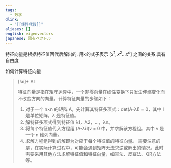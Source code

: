 ```yaml
---
tags:
  - 数学
dlink:
  - "[[线性代数]]"
aliases: []
english: eigenvectors
japanese: 固有ベクトル
---
```

特征向量是根据特征值回代后解出的, 用k的式子表示 $[x^1,x^2\dots x^n]$ 之间的关系,具有自由度

如何计算特征向量
> [!ai]+ AI
>
> 特征向量是指在矩阵运算中，一个非零向量在线性变换下只发生伸缩变化而不改变方向的向量。计算特征向量的步骤如下：
> 1. 对于一个 n×n 的矩阵 A，先计算其特征多项式：det(A-λI) = 0，其中 I 是单位矩阵，λ 是特征值。
> 2. 解特征多项式得到特征值 λ1，λ2，…，λn。
> 3. 将每个特征值代入方程组 (A-λiI)v = 0 中，并求解该方程组。其中 v 是一个 n 维列向量。
> 4. 求解方程组得到的解即为对应于每个特征值的特征向量。
> 需要注意的是，在实际计算过程中，可能会遇到矩阵无法求逆或解出的情况。此时需要采用其他方法求解特征值和特征向量，如幂法、反幂法、QR方法等。

